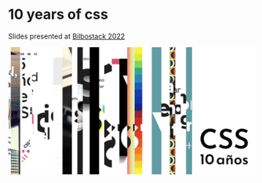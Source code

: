 # 10 years of css

Slides presented at [Bilbostack 2022](https://bilbostack.com/)

![slides cover](https://raw.githubusercontent.com/nabaroa/10-years-of-css/main/docs/assets/img/cover-hero.jpg?token=GHSAT0AAAAAABQFJQHBVXE4JU6WD2GKFG5AYP5MD5A)